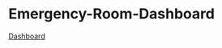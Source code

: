 # Emergency-Room-Dashboard

[Dashboard](https://public.tableau.com/app/profile/abderrahmane.chabani/viz/EmergencyRoomDashbord/Dashboard1?publish=yes)
